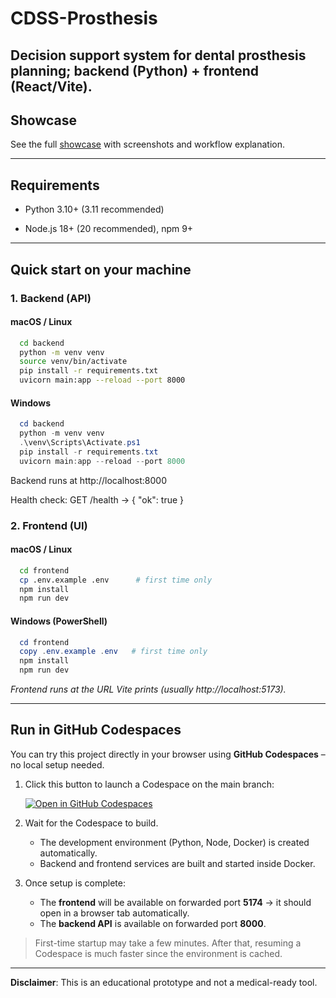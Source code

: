 # **CDSS-Prosthesis**

Decision support system for dental prosthesis planning; backend (Python) + frontend (React/Vite).
---

## **Showcase**
See the full [showcase](./showcase) with screenshots and workflow explanation.






---

## **Requirements**

* Python 3.10+ (3.11 recommended)

* Node.js 18+ (20 recommended), npm 9+

---

## **Quick start on your machine**

### 1. Backend (API)

#### macOS / Linux

```bash
  cd backend
  python -m venv venv 
  source venv/bin/activate 
  pip install -r requirements.txt 
  uvicorn main:app --reload --port 8000
```

#### Windows 

``` powerShell
  cd backend
  python -m venv venv
  .\venv\Scripts\Activate.ps1
  pip install -r requirements.txt
  uvicorn main:app --reload --port 8000 
  ```


Backend runs at http://localhost:8000

Health check: GET /health → { "ok": true }


### 2. Frontend (UI)

#### macOS / Linux

```  bash
  cd frontend
  cp .env.example .env      # first time only
  npm install
  npm run dev 
  ```


#### Windows (PowerShell)

```  powershell
  cd frontend
  copy .env.example .env   # first time only
  npm install
  npm run dev 
  ```


*Frontend runs at the URL Vite prints (usually http://localhost:5173).*

---

## Run in GitHub Codespaces

You can try this project directly in your browser using **GitHub Codespaces** – no local setup needed.

1. Click this button to launch a Codespace on the main branch:

   [![Open in GitHub Codespaces](https://github.com/codespaces/badge.svg)](https://codespaces.new/Patrick-Michael/CDSS-Prosthesis?quickstart=1)

2. Wait for the Codespace to build.  
   - The development environment (Python, Node, Docker) is created automatically.  
   - Backend and frontend services are built and started inside Docker.  

3. Once setup is complete:  
   - The **frontend** will be available on forwarded port **5174** → it should open in a browser tab automatically.  
   - The **backend API** is available on forwarded port **8000**.

> First-time startup may take a few minutes. After that, resuming a Codespace is much faster since the environment is cached.


---
**Disclaimer**: This is an educational prototype and not a medical-ready tool.  

